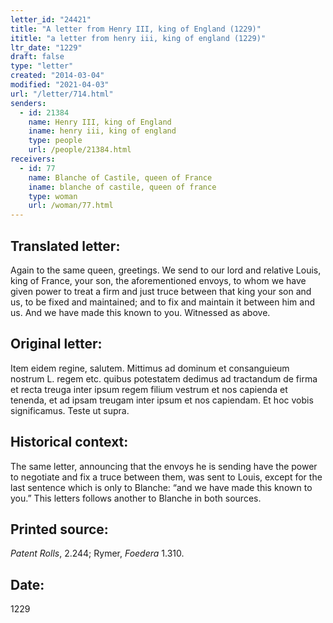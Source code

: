 ```yaml
---
letter_id: "24421"
title: "A letter from Henry III, king of England (1229)"
ititle: "a letter from henry iii, king of england (1229)"
ltr_date: "1229"
draft: false
type: "letter"
created: "2014-03-04"
modified: "2021-04-03"
url: "/letter/714.html"
senders:
  - id: 21384
    name: Henry III, king of England
    iname: henry iii, king of england
    type: people
    url: /people/21384.html
receivers:
  - id: 77
    name: Blanche of Castile, queen of France
    iname: blanche of castile, queen of france
    type: woman
    url: /woman/77.html
---
```

<h2> Translated letter:</h2>Again to the same queen, greetings.
We send to our lord and relative Louis, king of France, your son, the aforementioned envoys, to whom we have given power to treat a firm and just truce between that king your son and us, to be fixed and maintained; and to fix and maintain it between him and us.  And we have made this known to you.
Witnessed as above.
<h2 class="mt-4"> Original letter:</h2>Item eidem regine, salutem.  Mittimus ad dominum et consanguieum nostrum L. regem etc. quibus potestatem dedimus ad tractandum de firma et recta treuga inter ipsum regem filium vestrum et nos capienda et tenenda, et ad ipsam treugam inter ipsum et nos capiendam.  Et hoc vobis significamus.
Teste ut supra.
<h2 class="mt-4"> Historical context:</h2>The same letter, announcing that the envoys he is sending have the power to negotiate and fix a truce between them, was sent to Louis, except for the last sentence which is only to Blanche:  “and we have made this known to you.”
This letters follows another to Blanche in both sources.
<h2 class="mt-4"> Printed source:</h2><p><em>Patent Rolls</em>, 2.244; Rymer, <em>Foedera</em> 1.310.</p><h2 class="mt-4"> Date:</h2>1229